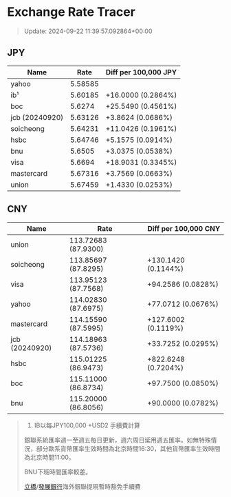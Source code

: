 # Exchange Rate Tracer

> Update: 2024-09-22 11:39:57.092864+00:00

## JPY

| Name           |    Rate | Diff per 100,000 JPY   |
|----------------|---------|------------------------|
| yahoo          | 5.58585 |                        |
| ib¹            | 5.60185 | +16.0000 (0.2864%)     |
| boc            | 5.6274  | +25.5490 (0.4561%)     |
| jcb (20240920) | 5.63126 | +3.8624 (0.0686%)      |
| soicheong      | 5.64231 | +11.0426 (0.1961%)     |
| hsbc           | 5.64746 | +5.1575 (0.0914%)      |
| bnu            | 5.6505  | +3.0375 (0.0538%)      |
| visa           | 5.6694  | +18.9031 (0.3345%)     |
| mastercard     | 5.67316 | +3.7569 (0.0663%)      |
| union          | 5.67459 | +1.4330 (0.0253%)      |

## CNY

| Name           | Rate                | Diff per 100,000 CNY   |
|----------------|---------------------|------------------------|
| union          | 113.72683	(87.9300) |                        |
| soicheong      | 113.85697	(87.8295) | +130.1420 (0.1144%)    |
| visa           | 113.95123	(87.7568) | +94.2586 (0.0828%)     |
| yahoo          | 114.02830	(87.6975) | +77.0712 (0.0676%)     |
| mastercard     | 114.15590	(87.5995) | +127.6002 (0.1119%)    |
| jcb (20240920) | 114.18963	(87.5736) | +33.7252 (0.0295%)     |
| hsbc           | 115.01225	(86.9473) | +822.6248 (0.7204%)    |
| boc            | 115.11000	(86.8734) | +97.7500 (0.0850%)     |
| bnu            | 115.20000	(86.8056) | +90.0000 (0.0782%)     |


> 1. IB以每JPY100,000 +USD2 手續費計算
>
> 銀聯系統匯率週一至週五每日更新，週六周日延用週五匯率。如無特殊情況，部分歐系貨幣匯率生效時間為北京時間16:30，其他貨幣匯率生效時間為北京時間11:00。
>
> BNU下班時間匯率較差。
>
> [立橋](https://www.wlbank.com.mo/uploads/ueditor/file/20181211/1544536513900230.pdf)/[發展銀行](https://www.mdb.com.mo/Service_Charges_20230728.pdf)海外銀聯提現暫時豁免手續費

